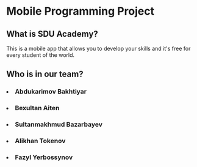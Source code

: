 # Mobile Programming Project

## What is SDU Academy?

This is a mobile app that allows you to develop your skills and it's free for every student of the world.

## Who is in our team?

### <li> Abdukarimov Bakhtiyar
### <li> Bexultan Aiten
### <li> Sultanmakhmud Bazarbayev 
### <li> Alikhan Tokenov
### <li> Fazyl Yerbossynov 

